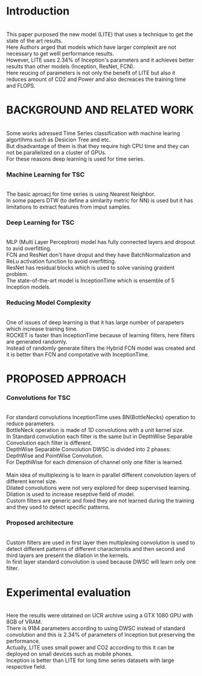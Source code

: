 # Introduction
<br/>This paper purposed the new model (LITE) that uses a technique to get the state of the art results.
<br/>Here Authors arged that models which have larger complexit are not necessary to get welll performance results.
<br/>However, LITE uses 2.34% of Inception's parameters and it achieves better results than other models (Inception, ResNet, FCN).
<br/>Here reucing of parameters is not only the benefit of LITE but also it reduces amount of CO2 and Power and also decreaces the training time and FLOPS.


# BACKGROUND AND RELATED WORK
<br/>Some works adressed Time Series classification with machine learing algortihms such as Desicion Tree and etc. 
<br/>But disadvantage of them is that they require high CPU time and they can not be parallelized on a cluster of GPUs.
<br/>For these reasons deep learning is used for time series.

### Machine Learning for TSC
<br/>The basic aproacj for time series is using Nearest Neighbor. 
<br/>In some papers DTW (to define a similarity metric for NN) is used but it has limitations to extract features from imput samples.

### Deep Learning for TSC
<br/> MLP (Multi Layer Perceptron) model has fully connected layers and dropout to avid overfitting.
<br/> FCN and ResNet don't have droput and they have BatchNormalization and ReLu activation function to avoid overfitting.
<br/> ResNet has residual blocks which is used to solve vanising graident problem.
<br/> The state-of-the-art model is InceptionTime which is ensemble of 5 Inception models.

### Reducing Model Complexity
<br/> One of issues of deep learning is that it has large number of parapeters which increase training time.
<br/> ROCKET is faster than InceptionTime because of learning filters, here filters are generated randomly.
<br/> Instead of randomly generate filters the Hybrid FCN model was created and it is better than FCN and compotative with InceptionTime.

# PROPOSED APPROACH
### Convolutions for TSC
<br/>For standard convolutions InceptionTime uses BN(BottleNecks) operation to reduce parameters.
<br/>BottleNeck operation is made of 1D convolutions with a unit kernel size.
<br/>In Standard convolution each filter is the same but in DepthWise Separable Convolution each filter is different.
<br/>DepthWise Separable Convolution DWSC is divided into 2 phases: DepthWise and PointWise Convolution.
<br/>For DepthWise for each dimension of channel only one filter is learned. 
<br/>
<br/>Main idea of multiplexing is to learn in parallel different convolution layers of different kernel size.
<br/>Dilated convolutions were not very explored for deep supervised learning. Dilation is used to increase reseptive field of model.
<br/>Custom filters are generic and fixed they are not learned during the training and they used to detect specific patterns.

### Proposed architecture
<br/>Custom filters are used in first layer then multiplexing convolution is used to detect different patterns of different characteristis and then second and third layers are present the dilation in the kernels.
<br/> In first layer standard convolution is used because DWSC will learn only one filter.

# Experimental evaluation
<br/> Here the results were obtained on UCR archive using a GTX 1080 GPU with 8GB of VRAM.
<br> There is 9184 parameters according to using DWSC instead of standard convolution and this is 2.34% of parameters of Inception but preserving the performance.
<br/> Actually, LITE uses small power and CO2 according to this it can be deployed on small devices such as mobile phones.
<br/> Inception is better than LITE for long time series datasets with large respective field.
